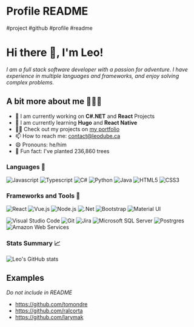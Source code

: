 # Profile README
#project #github #profile #readme

# Hi there 👋, I'm Leo!
*I am a full stack software developer with a passion for adventure. I have experience in multiple languages and frameworks, and enjoy solving complex problems.*

## A bit more about me 🙋🏼‍♂️
- 🔭 I am currently working on **C#.NET** and **React** Projects
- 🌱 I am currently learning **Hugo** and **React Native**
- 👨‍💻 Check out my projects on [my portfolio](https://leodube.ca/)
- 📫 How to reach me: [contact@leodube.ca](mailto:contact@leodube.ca)
- 😄 Pronouns: he/him
- 🌲 Fun fact: I've planted 236,860 trees

### Languages 🤟
<p>
<img src="https://img.icons8.com/color/35/000000/javascript--v1.png" title="Javascript"/> 
<img src="https://img.icons8.com/color/35/000000/typescript.png" title="Typescript"/>
<img src="https://img.icons8.com/color/35/000000/c-sharp-logo.png" title="C#"/>
<img src="https://img.icons8.com/color/35/000000/python.png" title="Python">
<img src="https://img.icons8.com/color/35/000000/java-coffee-cup-logo.png" title="Java"/>
<img src="https://img.icons8.com/color/35/000000/html-5--v1.png" title="HTML5"/> 
<img src="https://img.icons8.com/color/35/000000/css3.png" title="CSS3"/> 
</p>

### Frameworks and Tools 🧰
<p>
<img src="https://img.icons8.com/external-tal-revivo-color-tal-revivo/35/000000/external-react-a-javascript-library-for-building-user-interfaces-logo-color-tal-revivo.png" title="React"/>
<img src="https://img.icons8.com/color/35/000000/vue-js.png" title="Vue.js"/>
<img src="https://img.icons8.com/color/35/000000/nodejs.png" title="Node.js"/>
<img src="https://img.icons8.com/color/35/000000/net-framework.png" title=".Net"/>
<img src="https://img.icons8.com/color/35/000000/bootstrap.png" title="Bootstrap"/>
<img src="https://img.icons8.com/color/35/000000/material-ui.png" title="Material UI"/>
</p>
<p>
<img src="https://img.icons8.com/fluency/35/000000/visual-studio-code-2019.png" title="Visual Studio Code"/>
<img src="https://img.icons8.com/color/35/000000/git.png" title="Git"/> 
<img src="https://img.icons8.com/color/35/000000/jira.png" title="Jira"/>
<img src="https://img.icons8.com/color/35/000000/microsoft-sql-server.png" title="Microsoft SQL Server"/>
<img src="https://img.icons8.com/color/35/000000/postgreesql.png" title="Postrgres"/>
<img src="https://img.icons8.com/color/35/000000/amazon-web-services.png" title="Amazon Web Services"/>
</p>

### Stats Summary 📈

![Leo's GitHub stats](https://github-readme-stats.vercel.app/api?username=leodube&hide=contribs&count_private=true&show_icons=true&theme=transparent)

## Examples
*Do not include in README*
- https://github.com/tomondre
- https://github.com/ralcorta
- https://github.com/larymak